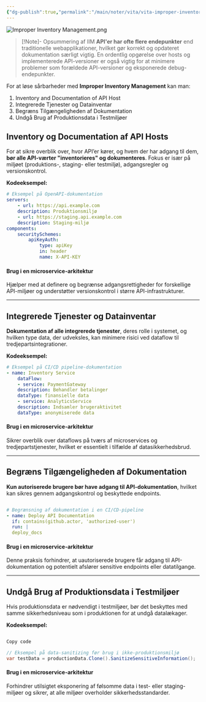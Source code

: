 ```yaml
---
{"dg-publish":true,"permalink":"/main/noter/vita/vita-improper-inventory-management/","created":"2024-11-11T09:10:59.182+01:00"}
---
```


![Improper Inventory Management.png](/img/user/Improper%20Inventory%20Management.png)
> [!Note]- Opsummering af IIM
> **API'er har ofte flere endepunkter** end traditionelle webapplikationer, hvilket gør korrekt og opdateret dokumentation særligt vigtig. En ordentlig opgørelse over hosts og implementerede API-versioner er også vigtig for at minimere problemer som forældede API-versioner og eksponerede debug-endepunkter.

For at løse sårbarheder med **Improper Inventory Management** kan man:
1. Inventory and Documentation of API Host
2. Integrerede Tjenester og Datainventar
3. Begræns Tilgængeligheden af Dokumentation
4. Undgå Brug af Produktionsdata i Testmiljøer

## Inventory og Documentation af API Hosts

For at sikre overblik over, hvor API’er kører, og hvem der har adgang til dem, **bør alle API-værter "inventorieres" og dokumenteres**. Fokus er især på miljøet (produktions-, staging- eller testmiljø), adgangsregler og versionskontrol.

**Kodeeksempel:**

```yaml
# Eksempel på OpenAPI-dokumentation 
servers: 
	- url: https://api.example.com 
	description: Produktionsmiljø
	- url: https://staging.api.example.com 
	description: Staging-miljø 
components: 
	securitySchemes: 
		apiKeyAuth: 
			type: apiKey 
			in: header 
			name: X-API-KEY
```
#### Brug i en microservice-arkitektur
Hjælper med at definere og begrænse adgangsrettigheder for forskellige API-miljøer og understøtter versionskontrol i større API-infrastrukturer.

---

## Integrerede Tjenester og Datainventar
**Dokumentation af alle integrerede tjenester**, deres rolle i systemet, og hvilken type data, der udveksles, kan minimere risici ved dataflow til tredjepartsintegrationer.

**Kodeeksempel:**

```yaml
# Eksempel på CI/CD pipeline-dokumentation 
- name: Inventory Service   
	dataFlow:     
	- service: PaymentGateway       
	description: Behandler betalinger       
	dataType: finansielle data     
	- service: AnalyticsService       
	description: Indsamler brugeraktivitet       
	dataType: anonymiserede data
```
#### Brug i en microservice-arkitektur
Sikrer overblik over dataflows på tværs af microservices og tredjepartstjenester, hvilket er essentielt i tilfælde af datasikkerhedsbrud.

---

## Begræns Tilgængeligheden af Dokumentation
**Kun autoriserede brugere bør have adgang til API-dokumentation**, hvilket kan sikres gennem adgangskontrol og beskyttede endpoints.

```yaml

# Begrænsning af dokumentation i en CI/CD-pipeline
- name: Deploy API Documentation   
  if: contains(github.actor, 'authorized-user')   
  run: |
  deploy_docs

```
#### Brug i en microservice-arkitektur
Denne praksis forhindrer, at uautoriserede brugere får adgang til API-dokumentation og potentielt afslører sensitive endpoints eller datatilgange.

---

## Undgå Brug af Produktionsdata i Testmiljøer
Hvis produktionsdata er nødvendigt i testmiljøer, bør det beskyttes med samme sikkerhedsniveau som i produktionen for at undgå datalækager.

**Kodeeksempel:**

```csharp

Copy code

// Eksempel på data-sanitizing før brug i ikke-produktionsmiljø 
var testData = productionData.Clone().SanitizeSensitiveInformation();
```
#### Brug i en microservice-arkitektur
Forhindrer utilsigtet eksponering af følsomme data i test- eller staging-miljøer og sikrer, at alle miljøer overholder sikkerhedsstandarder.